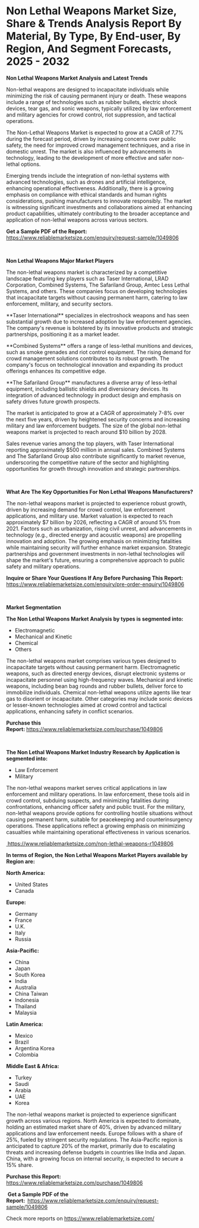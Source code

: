 <p><h1>Non Lethal Weapons Market Size, Share & Trends Analysis Report By Material, By Type, By End-user, By Region, And Segment Forecasts, 2025 - 2032</h1></p><p><strong>Non Lethal Weapons Market Analysis and Latest Trends</strong></p>
<p><p>Non-lethal weapons are designed to incapacitate individuals while minimizing the risk of causing permanent injury or death. These weapons include a range of technologies such as rubber bullets, electric shock devices, tear gas, and sonic weapons, typically utilized by law enforcement and military agencies for crowd control, riot suppression, and tactical operations. </p><p>The Non-Lethal Weapons Market is expected to grow at a CAGR of 7.7% during the forecast period, driven by increasing concerns over public safety, the need for improved crowd management techniques, and a rise in domestic unrest. The market is also influenced by advancements in technology, leading to the development of more effective and safer non-lethal options. </p><p>Emerging trends include the integration of non-lethal systems with advanced technologies, such as drones and artificial intelligence, enhancing operational effectiveness. Additionally, there is a growing emphasis on compliance with ethical standards and human rights considerations, pushing manufacturers to innovate responsibly. The market is witnessing significant investments and collaborations aimed at enhancing product capabilities, ultimately contributing to the broader acceptance and application of non-lethal weapons across various sectors.</p></p>
<p><strong>Get a Sample PDF of the Report:&nbsp;</strong> <a href="https://www.reliablemarketsize.com/enquiry/request-sample/1049806?utm_campaign=3112&utm_medium=2&utm_source=Github&utm_content=ia&utm_term=10042025&utm_id=non-lethal-weapons">https://www.reliablemarketsize.com/enquiry/request-sample/1049806</a></p>
<p>&nbsp;</p>
<p><strong>Non Lethal Weapons Major Market Players</strong></p>
<p><p>The non-lethal weapons market is characterized by a competitive landscape featuring key players such as Taser International, LRAD Corporation, Combined Systems, The Safariland Group, Amtec Less Lethal Systems, and others. These companies focus on developing technologies that incapacitate targets without causing permanent harm, catering to law enforcement, military, and security sectors.</p><p>**Taser International** specializes in electroshock weapons and has seen substantial growth due to increased adoption by law enforcement agencies. The company's revenue is bolstered by its innovative products and strategic partnerships, positioning it as a market leader.</p><p>**Combined Systems** offers a range of less-lethal munitions and devices, such as smoke grenades and riot control equipment. The rising demand for crowd management solutions contributes to its robust growth. The company's focus on technological innovation and expanding its product offerings enhances its competitive edge.</p><p>**The Safariland Group** manufactures a diverse array of less-lethal equipment, including ballistic shields and diversionary devices. Its integration of advanced technology in product design and emphasis on safety drives future growth prospects.</p><p>The market is anticipated to grow at a CAGR of approximately 7-8% over the next five years, driven by heightened security concerns and increasing military and law enforcement budgets. The size of the global non-lethal weapons market is projected to reach around $10 billion by 2028.</p><p>Sales revenue varies among the top players, with Taser International reporting approximately $500 million in annual sales. Combined Systems and The Safariland Group also contribute significantly to market revenue, underscoring the competitive nature of the sector and highlighting opportunities for growth through innovation and strategic partnerships.</p></p>
<p>&nbsp;</p>
<p><strong>What Are The Key Opportunities For Non Lethal Weapons Manufacturers?</strong></p>
<p><p>The non-lethal weapons market is projected to experience robust growth, driven by increasing demand for crowd control, law enforcement applications, and military use. Market valuation is expected to reach approximately $7 billion by 2026, reflecting a CAGR of around 5% from 2021. Factors such as urbanization, rising civil unrest, and advancements in technology (e.g., directed energy and acoustic weapons) are propelling innovation and adoption. The growing emphasis on minimizing fatalities while maintaining security will further enhance market expansion. Strategic partnerships and government investments in non-lethal technologies will shape the market's future, ensuring a comprehensive approach to public safety and military operations.</p></p>
<p><strong>Inquire or Share Your Questions If Any Before Purchasing This Report:</strong> <a href="https://www.reliablemarketsize.com/enquiry/pre-order-enquiry/1049806?utm_campaign=3112&utm_medium=2&utm_source=Github&utm_content=ia&utm_term=10042025&utm_id=non-lethal-weapons">https://www.reliablemarketsize.com/enquiry/pre-order-enquiry/1049806</a></p>
<p>&nbsp;</p>
<p><strong>Market Segmentation</strong></p>
<p><strong>The Non Lethal Weapons Market Analysis by types is segmented into:</strong></p>
<p><ul><li>Electromagnetic</li><li>Mechanical and Kinetic</li><li>Chemical</li><li>Others</li></ul></p>
<p><p>The non-lethal weapons market comprises various types designed to incapacitate targets without causing permanent harm. Electromagnetic weapons, such as directed energy devices, disrupt electronic systems or incapacitate personnel using high-frequency waves. Mechanical and kinetic weapons, including bean bag rounds and rubber bullets, deliver force to immobilize individuals. Chemical non-lethal weapons utilize agents like tear gas to disorient or incapacitate. Other categories may include sonic devices or lesser-known technologies aimed at crowd control and tactical applications, enhancing safety in conflict scenarios.</p></p>
<p><strong>Purchase this Report:&nbsp;</strong><a href="https://www.reliablemarketsize.com/purchase/1049806?utm_campaign=3112&utm_medium=2&utm_source=Github&utm_content=ia&utm_term=10042025&utm_id=non-lethal-weapons">https://www.reliablemarketsize.com/purchase/1049806</a></p>
<p>&nbsp;</p>
<p><strong>The Non Lethal Weapons Market Industry Research by Application is segmented into:</strong></p>
<p><ul><li>Law Enforcement</li><li>Military</li></ul></p>
<p><p>The non-lethal weapons market serves critical applications in law enforcement and military operations. In law enforcement, these tools aid in crowd control, subduing suspects, and minimizing fatalities during confrontations, enhancing officer safety and public trust. For the military, non-lethal weapons provide options for controlling hostile situations without causing permanent harm, suitable for peacekeeping and counterinsurgency operations. These applications reflect a growing emphasis on minimizing casualties while maintaining operational effectiveness in various scenarios.</p></p>
<p><a href="https://www.reliablemarketsize.com/non-lethal-weapons-r1049806?utm_campaign=3112&utm_medium=2&utm_source=Github&utm_content=ia&utm_term=10042025&utm_id=non-lethal-weapons">&nbsp;https://www.reliablemarketsize.com/non-lethal-weapons-r1049806</a></p>
<p><strong>In terms of Region, the Non Lethal Weapons Market Players available by Region are:</strong></p>
<p>
    <p> <strong> North America: </strong>
        <ul>
            <li>United States</li>
            <li>Canada</li>
        </ul>
        </p> 
    <p> <strong> Europe: </strong>
        <ul>
            <li>Germany</li>
            <li>France</li>
            <li>U.K.</li>
            <li>Italy</li>
            <li>Russia</li>
        </ul>
        </p> 
    <p> <strong> Asia-Pacific: </strong>
        <ul>
            <li>China</li>
            <li>Japan</li>
            <li>South Korea</li>
            <li>India</li>
            <li>Australia</li>
            <li>China Taiwan</li>
            <li>Indonesia</li>
            <li>Thailand</li>
            <li>Malaysia</li>
        </ul>
        </p> 
    <p> <strong> Latin America: </strong>
        <ul>
            <li>Mexico</li>
            <li>Brazil</li>
            <li>Argentina Korea</li>
            <li>Colombia</li>
        </ul>
        </p> 
    <p> <strong> Middle East & Africa: </strong>
        <ul>
            <li>Turkey</li>
            <li>Saudi</li>
            <li>Arabia</li>
            <li>UAE</li>
            <li>Korea</li>
        </ul>
    </p>
    </p>
<p><p>The non-lethal weapons market is projected to experience significant growth across various regions. North America is expected to dominate, holding an estimated market share of 40%, driven by advanced military applications and law enforcement needs. Europe follows with a share of 25%, fueled by stringent security regulations. The Asia-Pacific region is anticipated to capture 20% of the market, primarily due to escalating threats and increasing defense budgets in countries like India and Japan. China, with a growing focus on internal security, is expected to secure a 15% share.</p></p>
<p><strong>Purchase this Report: </strong><a href="https://www.reliablemarketsize.com/purchase/1049806?utm_campaign=3112&utm_medium=2&utm_source=Github&utm_content=ia&utm_term=10042025&utm_id=non-lethal-weapons">https://www.reliablemarketsize.com/purchase/1049806</a></p>
<p>&nbsp;<strong>Get a Sample PDF of the Report:&nbsp;&nbsp;</strong><a href="https://www.reliablemarketsize.com/enquiry/request-sample/1049806?utm_campaign=3112&utm_medium=2&utm_source=Github&utm_content=ia&utm_term=10042025&utm_id=non-lethal-weapons">https://www.reliablemarketsize.com/enquiry/request-sample/1049806</a></p>
<p><strong></strong></p>
<p>Check more reports on <a href="https://www.reliablemarketsize.com/?utm_campaign=3112&utm_medium=2&utm_source=Github&utm_content=ia&utm_term=10042025&utm_id=non-lethal-weapons">https://www.reliablemarketsize.com/</a></p>